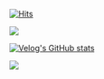
[![Hits](https://hits.seeyoufarm.com/api/count/incr/badge.svg?url=https%3A%2F%2Fvelog.io%2F%40seulki971227&count_bg=%2379C83D&title_bg=%23555555&icon=&icon_color=%23E7E7E7&title=My+Velog&edge_flat=false)](https://velog.io/@alstjsdlr0321)

<img src="https://capsule-render.vercel.app/api?type=waving&color=99ccff&height=100&section=header"/>

[![Velog's GitHub stats](https://velog-readme-stats.vercel.app/api?name=alstjsdlr0321)](https://velog.io/@alstjsdlr0321)


<img src="https://capsule-render.vercel.app/api?type=waving&color=99ccff&height=100&section=footer"/>
